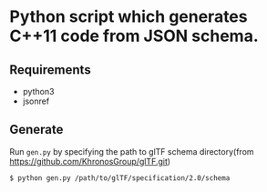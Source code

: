 # Python script which generates C++11 code from JSON schema.

## Requirements

* python3
* jsonref

## Generate

Run `gen.py` by specifying the path to glTF schema directory(from https://github.com/KhronosGroup/glTF.git)

```
$ python gen.py /path/to/glTF/specification/2.0/schema
```

